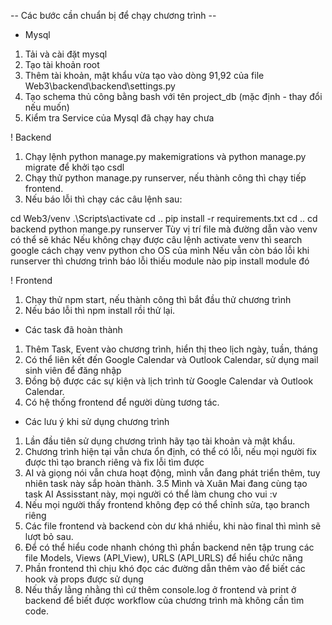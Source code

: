 -- Các bước cần chuẩn bị để chạy chương trình --

+ Mysql
1. Tải và cài đặt mysql
2. Tạo tài khoản root
3. Thêm tài khoản, mật khẩu vừa tạo vào dòng 91,92 của file Web3\backend\backend\settings.py
4. Tạo schema thủ công bằng bash với tên project_db (mặc định - thay đổi nếu muốn)
5. Kiểm tra Service của Mysql đã chạy hay chưa

! Backend
1. Chạy lệnh python manage.py makemigrations và python manage.py migrate để khởi tạo csdl
2. Chạy thử python manage.py runserver, nếu thành công thì chạy tiếp frontend.
3. Nếu báo lỗi thì chạy các câu lệnh sau:

cd Web3/venv
.\Scripts\activate
cd ..
pip install -r requirements.txt
cd ..
cd backend
python mange.py runserver
Tùy vị trí file mà đường dẫn vào venv có thể sẽ khác
Nếu không chạy được câu lệnh activate venv thì search google cách chạy venv python cho OS của mình
Nếu vẫn còn báo lỗi khi runserver thì chương trình báo lỗi thiếu module nào pip install module đó

! Frontend
1. Chạy thử npm start, nếu thành công thì bắt đầu thử chương trình
2. Nếu báo lỗi thì npm install rồi thử lại.

+ Các task đã hoàn thành
1. Thêm Task, Event vào chương trình, hiển thị theo lịch ngày, tuần, tháng
2. Có thể liên kết đến Google Calendar và Outlook Calendar, sử dụng mail sinh viên để đăng nhập
3. Đồng bộ được các sự kiện và lịch trình từ Google Calendar và Outlook Calendar.
4. Có hệ thống frontend để người dùng tương tác.

- Các lưu ý khi sử dụng chương trình
1. Lần đầu tiên sử dụng chương trình hãy tạo tài khoản và mật khẩu.
2. Chương trình hiện tại vẫn chưa ổn định, có thể có lỗi, nếu mọi người fix được thì tạo branch riêng và fix lỗi tìm được
3. AI và giọng nói vẫn chưa hoạt động, mình vẫn đang phát triển thêm, tuy nhiên task này sắp hoàn thành.
3.5 Mình và Xuân Mai đang cùng tạo task AI Assisstant này, mọi người có thể làm chung cho vui :v
4. Nếu mọi người thấy frontend không đẹp có thể chỉnh sửa, tạo branch riêng
5. Các file frontend và backend còn dư khá nhiều, khi nào final thì mình sẽ lượt bỏ sau.
6. Để có thể hiểu code nhanh chóng thì phần backend nên tập trung các file Models, Views (API_View), URLS (API_URLS) để hiểu chức năng
7. Phần frontend thì chịu khó đọc các đường dẫn thêm vào để biết các hook và props được sử dụng
8. Nếu thấy lằng nhằng thì cứ thêm console.log ở frontend và print ở backend để biết được workflow của chương trình mà không cần tìm code.

